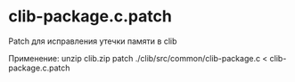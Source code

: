 # clib-package.c.patch

Patch для исправления утечки памяти в clib

Применение:
  unzip clib.zip
  patch ./clib/src/common/clib-package.c < clib-package.c.patch

